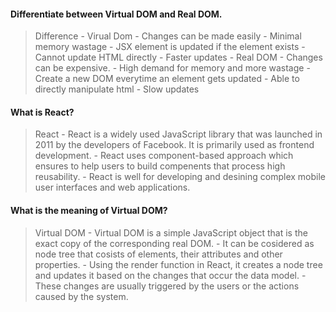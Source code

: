 #### Differentiate between Virtual DOM and Real DOM.
> Difference
    - Virual Dom
      - Changes can be made easily
      - Minimal memory wastage
      - JSX element is updated if the element exists
      - Cannot update HTML directly
      - Faster updates
    - Real DOM
      - Changes can be expensive.
      - High demand for memory and more wastage
      - Create a new DOM everytime an element gets updated
      - Able to directly manipulate html
      - Slow updates 

#### What is React?
> React
    - React is a widely used JavaScript library that was launched in 2011 by the developers of Facebook. It is primarily used as frontend development.
    - React uses component-based approach which ensures to help users to build compenents that process high reusability.
    - React is well for developing and desining complex mobile user interfaces and web applications.

#### What is the meaning of Virtual DOM?
> Virtual DOM
    - Virtual DOM is a simple JavaScript object that is the exact copy of the corresponding real DOM.
    - It can be cosidered as node tree that cosists of elements, their attributes and other properties.
    - Using the render function in React, it creates a node tree and updates it based on the changes that occur the data model.
    - These changes are usually triggered by the users or the actions caused by the system.

####